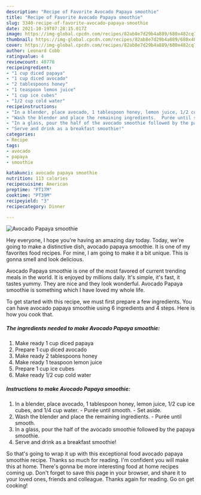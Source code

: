 ```yaml
---
description: "Recipe of Favorite Avocado Papaya smoothie"
title: "Recipe of Favorite Avocado Papaya smoothie"
slug: 3340-recipe-of-favorite-avocado-papaya-smoothie
date: 2021-10-19T07:28:15.017Z
image: https://img-global.cpcdn.com/recipes/82ab8e7d29b4a889/680x482cq70/avocado-papaya-smoothie-recipe-main-photo.jpg
thumbnail: https://img-global.cpcdn.com/recipes/82ab8e7d29b4a889/680x482cq70/avocado-papaya-smoothie-recipe-main-photo.jpg
cover: https://img-global.cpcdn.com/recipes/82ab8e7d29b4a889/680x482cq70/avocado-papaya-smoothie-recipe-main-photo.jpg
author: Leonard Cobb
ratingvalue: 4
reviewcount: 40778
recipeingredient:
- "1 cup diced papaya"
- "1 cup diced avocado"
- "2 tablespoons honey"
- "1 teaspoon lemon juice"
- "1 cup ice cubes"
- "1/2 cup cold water"
recipeinstructions:
- "In a blender, place avocado, 1 tablespoon honey, lemon juice, 1/2 cup ice cubes, and 1/4 cup water.  Purée until smooth.  Set aside."
- "Wash the blender and place the remaining ingredients.  Purée until smooth."
- "In a glass, pour the half of the avocado smoothie followed by the papaya smoothie."
- "Serve and drink as a breakfast smoothie!"
categories:
- Recipe
tags:
- avocado
- papaya
- smoothie

katakunci: avocado papaya smoothie 
nutrition: 113 calories
recipecuisine: American
preptime: "PT17M"
cooktime: "PT39M"
recipeyield: "3"
recipecategory: Dinner

---
```



![Avocado Papaya smoothie](https://img-global.cpcdn.com/recipes/82ab8e7d29b4a889/680x482cq70/avocado-papaya-smoothie-recipe-main-photo.jpg)

Hey everyone, I hope you're having an amazing day today. Today, we're going to make a distinctive dish, avocado papaya smoothie. It is one of my favorites food recipes. For mine, I am going to make it a bit unique. This is gonna smell and look delicious.



Avocado Papaya smoothie is one of the most favored of current trending meals in the world. It is enjoyed by millions daily. It's simple, it's fast, it tastes yummy. They are nice and they look wonderful. Avocado Papaya smoothie is something which I have loved my whole life.


To get started with this recipe, we must first prepare a few ingredients. You can have avocado papaya smoothie using 6 ingredients and 4 steps. Here is how you cook that.

<!--inarticleads1-->

##### The ingredients needed to make Avocado Papaya smoothie:

1. Make ready 1 cup diced papaya
1. Prepare 1 cup diced avocado
1. Make ready 2 tablespoons honey
1. Make ready 1 teaspoon lemon juice
1. Prepare 1 cup ice cubes
1. Make ready 1/2 cup cold water




<!--inarticleads2-->

##### Instructions to make Avocado Papaya smoothie:

1. In a blender, place avocado, 1 tablespoon honey, lemon juice, 1/2 cup ice cubes, and 1/4 cup water.  - Purée until smooth.  - Set aside.
1. Wash the blender and place the remaining ingredients.  - Purée until smooth.
1. In a glass, pour the half of the avocado smoothie followed by the papaya smoothie.
1. Serve and drink as a breakfast smoothie!




So that's going to wrap it up with this exceptional food avocado papaya smoothie recipe. Thanks so much for reading. I'm confident you will make this at home. There's gonna be more interesting food at home recipes coming up. Don't forget to save this page in your browser, and share it to your loved ones, friends and colleague. Thanks again for reading. Go on get cooking!

